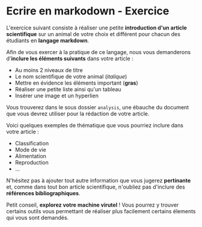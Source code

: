 # Ecrire en markodown - Exercice

L'exercice suivant consiste à réaliser une petite **introduction d'un article scientifique** 
sur un animal de votre choix et différent pour chacun des étudiants en **langage markdown**.

Afin de vous exercer à la pratique de ce langage, nous vous demanderons 
d'**inclure les éléments suivants** dans votre article :

- Au moins 2 niveaux de titre
- Le nom scientifique de votre animal (*italique*)
- Mettre en évidence les éléments important (**gras**)
- Réaliser une petite liste ainsi qu'un tableau
- Insérer une image et un hyperlien

Vous trouverez dans le sous dossier `analysis`, une ébauche du document que vous 
devrez utiliser pour la rédaction de votre article. 

Voici quelques exemples de thématique que vous pourriez inclure dans votre article :

- Classification
- Mode de vie
- Alimentation
- Reproduction
- ...

N'hésitez pas à ajouter tout autre information que vous jugerez **pertinante** et, 
comme dans tout bon article scientifique, n'oubliez pas d'inclure des 
**références bibliographiques**.

Petit conseil, **explorez votre machine virutel** ! Vous pourrez y trouver certains 
outils vous permettant de réaliser plus facilement certains élements qui vous sont
demandés. 

